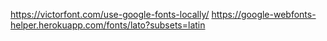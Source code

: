 https://victorfont.com/use-google-fonts-locally/
https://google-webfonts-helper.herokuapp.com/fonts/lato?subsets=latin
